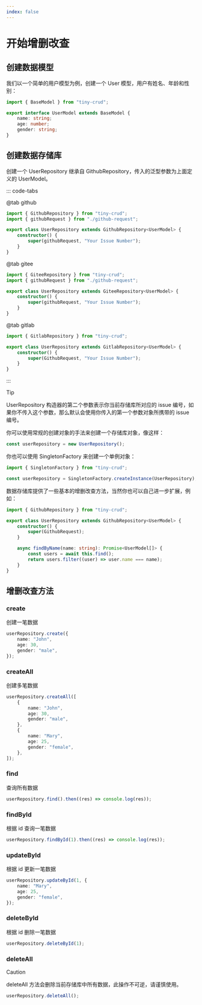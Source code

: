 ```yaml
---
index: false
---
```


# 开始增删改查

## 创建数据模型

我们以一个简单的用户模型为例，创建一个 User 模型，用户有姓名、年龄和性别：

```ts
import { BaseModel } from "tiny-crud";

export interface UserModel extends BaseModel {
    name: string;
    age: number;
    gender: string;
}
```

## 创建数据存储库

创建一个 UserRepository 继承自 GithubRepository，传入的泛型参数为上面定义的 UserModel。

::: code-tabs

@tab github

```ts
import { GithubRepository } from "tiny-crud";
import { githubRequest } from "./github-request";

export class UserRepository extends GithubRepository<UserModel> {
    constructor() {
        super(githubRequest, "Your Issue Number");
    }
}
```

@tab gitee

```ts
import { GiteeRepository } from "tiny-crud";
import { githubRequest } from "./github-request";

export class UserRepository extends GiteeRepository<UserModel> {
    constructor() {
        super(githubRequest, "Your Issue Number");
    }
}
```

@tab gitlab

```ts
import { GitlabRepository } from "tiny-crud";

export class UserRepository extends GitlabRepository<UserModel> {
    constructor() {
        super(GithubRequest, "Your Issue Number");
    }
}
```

:::

> [!tip]
> UserRepository 构造器的第二个参数表示你当前存储库所对应的 issue 编号，如果你不传入这个参数，那么默认会使用你传入的第一个参数对象所携带的 issue 编号。

你可以使用常规的创建对象的手法来创建一个存储库对象，像这样：

```ts
const userRepository = new UserRepository();
```

你也可以使用 SingletonFactory 来创建一个单例对象：

```ts
import { SingletonFactory } from "tiny-crud";

const userRepository = SingletonFactory.createInstance(UserRepository);
```

数据存储库提供了一些基本的增删改查方法，当然你也可以自己进一步扩展，例如：

```ts
import { GithubRepository } from "tiny-crud";

export class UserRepository extends GithubRepository<UserModel> {
    constructor() {
        super(GithubRequest);
    }

    async findByName(name: string): Promise<UserModel[]> {
        const users = await this.find();
        return users.filter((user) => user.name === name);
    }
}
```

## 增删改查方法

### create

创建一笔数据

```ts
userRepository.create({
    name: "John",
    age: 30,
    gender: "male",
});
```

### createAll

创建多笔数据

```ts
userRepository.createAll([
    {
        name: "John",
        age: 30,
        gender: "male",
    },
    {
        name: "Mary",
        age: 25,
        gender: "female",
    },
]);
```

### find

查询所有数据

```ts
userRepository.find().then((res) => console.log(res));
```

### findById

根据 id 查询一笔数据

```ts
userRepository.findById(1).then((res) => console.log(res));
```

### updateById

根据 id 更新一笔数据

```ts
userRepository.updateById(1, {
    name: "Mary",
    age: 25,
    gender: "female",
});
```

### deleteById

根据 id 删除一笔数据

```ts
userRepository.deleteById(1);
```

### deleteAll

> [!caution]
> deleteAll 方法会删除当前存储库中所有数据，此操作不可逆，请谨慎使用。

```ts
userRepository.deleteAll();
```
